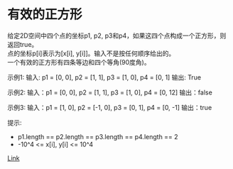 <h1>有效的正方形</h1>

给定2D空间中四个点的坐标p1, p2, p3和p4，如果这四个点构成一个正方形，则返回true。</br>
点的坐标p[i]表示为[x[i], y[i]]。输入不是按任何顺序给出的。</br>
一个有效的正方形有四条等边和四个等角(90度角)。</br>

示例1:
输入: p1 = [0, 0], p2 = [1, 1], p3 = [1, 0], p4 = [0, 1]
输出: True

示例2:
输入：p1 = [0, 0], p2 = [1, 1], p3 = [1, 0], p4 = [0, 12]
输出：false

示例3:
输入：p1 = [1, 0], p2 = [-1, 0], p3 = [0, 1], p4 = [0, -1]
输出：true

提示:
- p1.length == p2.length == p3.length == p4.length == 2
- -10^4 <= x[i], y[i] <= 10^4

[Link](https://leetcode.cn/problems/valid-square/)